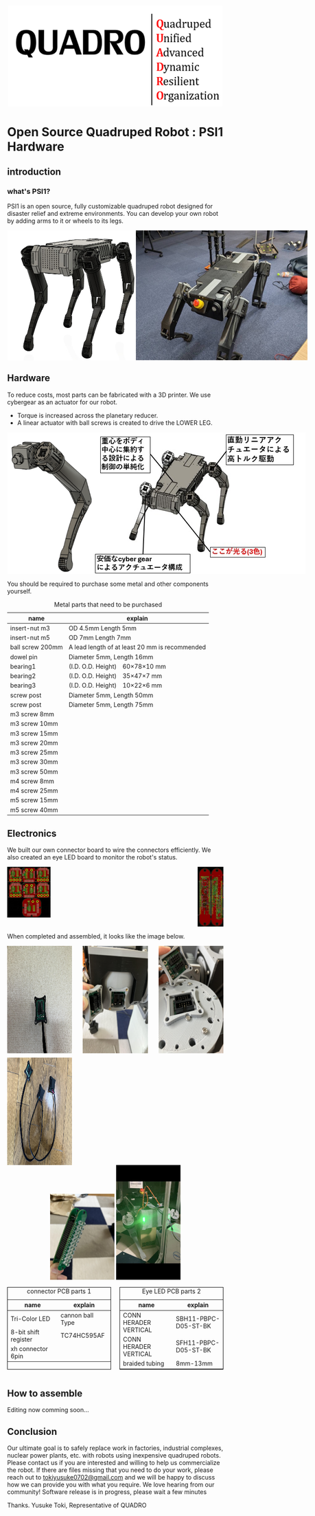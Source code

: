 
<div style="text-align: center;">
  <img src="img/QUADROimg.png" alt="PSI_cad" width="500px">
</div>

# Open Source Quadruped Robot : PSI1 Hardware

## introduction

### what's PSI1?

PSI1 is an open source, fully customizable quadruped robot designed for disaster relief and extreme environments. You can develop your own robot by adding arms to it or wheels to its legs.


<div style="display: flex; justify-content: space-between;">
  <img src="img/PSI1_CAD_img.jpg" alt="PSI_cad" width="300px">
  <img src="img/PSI1_REAL_img.jpg" alt="PSI_real" width="400px">
</div>

## Hardware
To reduce costs, most parts can be fabricated with a 3D printer.
We use cybergear as an actuator for our robot.
 - Torque is increased across the planetary reducer.
 - A linear actuator with ball screws is created to drive the LOWER LEG.


<div style="display: flex; justify-content: space-between;">
  <img src="img/leg_img.png" alt="PSI_cad" width="200px">
  <img src="img/psi1_tokutyouimg.jpg" alt="PSI_real">
</div>

You should be required to purchase some metal and other components yourself.

<table>
  <caption>Metal parts that need to be purchased</caption>
  <thead>
    <tr>
      <th>name</th> <th>explain</th>
    </tr>
  </thead>
  <tbody>
    <tr>
      <td>insert-nut m3</td> <td> OD 4.5mm Length 5mm </td>
    </tr>
    <tr>
      <td>insert-nut m5</td> <td> OD 7mm Length 7mm </td>
    </tr>
    <tr>
      <td>ball screw 200mm</td> <td> A lead length of at least 20 mm is recommended </td>
    </tr>
    <tr>
      <td>dowel pin</td> <td> Diameter 5mm, Length 16mm </td>
    </tr>
    <tr>
      <td>bearing1</td> <td> (I.D. O.D. Height)　60×78×10 mm </td>
    </tr>
    <tr>
      <td>bearing2</td> <td>  (I.D. O.D. Height)　35×47×7 mm </td>
    </tr>
    <tr>
      <td>bearing3</td> <td>  (I.D. O.D. Height)　10×22×6 mm </td>
    </tr>
    <tr>
      <td>screw post</td> <td> Diameter 5mm, Length 50mm </td>
    </tr>
    <tr>
      <td>screw post</td> <td> Diameter 5mm, Length 75mm </td>
    </tr>
    <tr>
      <td>m3 screw 8mm</td> <td></td>
    </tr>
    <tr>
      <td>m3 screw 10mm</td> <td></td>
    </tr>
    <tr>
      <td>m3 screw 15mm</td> <td></td>
    </tr>
    <tr>
      <td>m3 screw 20mm</td> <td></td>
    </tr>
    <tr>
      <td>m3 screw 25mm</td> <td></td>
    </tr>
    <tr>
      <td>m3 screw 30mm</td> <td></td>
    </tr>
    <tr>
      <td>m3 screw 50mm</td> <td></td>
    </tr>
    <tr>
      <td>m4 screw 8mm</td> <td></td>
    </tr>
    <tr>
      <td>m4 screw 25mm</td> <td></td>
    </tr>
    <tr>
      <td>m5 screw 15mm</td> <td></td>
    </tr>
    <tr>
      <td>m5 screw 40mm</td> <td></td>
    </tr>
  </tbody>
</table>

## Electronics
We built our own connector board to wire the connectors efficiently. We also created an eye LED board to monitor the robot's status.

<div style="display: flex; justify-content: space-between;">
  <img src="img/connector_img.jpg" alt="PSI_cad" style="width: 20%; height: 40%;">
  <img src="img/eye_led_img.jpg" alt="PSI_real" style="width: 12%; height: 30%;">
</div>

When completed and assembled, it looks like the image below.

<div style="display: flex; justify-content: space-between; flex-wrap: wrap;">
  <img src="img/conimg1.jpg" alt="Image 1" style="width: 30%; height: 250px; margin-bottom: 10px;">
  <img src="img/conimg2.jpg" alt="Image 2" style="width: 30%; height: 250px; margin-bottom: 10px;">
  <img src="img/conimg3.jpg" alt="Image 3" style="width: 30%; height: 250px;">
  <img src="img/conimg4.jpg" alt="Image 4" style="width: 30%; height: 250px;">
</div>


<div style="text-align: center;">
  <img src="img/ledimg1.jpg" alt="PSI_cad" width="150px">
  <img src="img/led_pika_pika_tyu.jpg" alt="PSI_cad" width="150px">
</div>


<div style="display: flex; justify-content: space-between;">
  <table style="width: 48%; border: 1px solid #000; margin-right: 1%;">
    <caption>connector PCB parts 1</caption>
    <thead>
      <tr>
        <th>name</th> <th>explain</th>
      </tr>
    </thead>
    <tbody>
      <tr>
        <td> Tri-Color LED</td> <td>cannon ball Type</td>
      </tr>
      <tr>
        <td> 8-bit shift register </td> <td>TC74HC595AF</td>
      </tr>
      <tr>
        <td>xh connector 6pin</td> <td></td>
      </tr>
    </tbody>
  </table>

  <table style="width: 48%; border: 1px solid #000;">
    <caption>Eye LED PCB parts 2</caption>
    <thead>
      <tr>
        <th>name</th> <th>explain</th>
      </tr>
    </thead>
    <tbody>
      <tr>
        <td>CONN HERADER VERTICAL</td> <td>SBH11-PBPC-D05-ST-BK</td>
      </tr>
      <tr>
        <td>CONN HERADER VERTICAL</td> <td>SFH11-PBPC-D05-ST-BK</td>
      </tr>
      <tr>
        <td>braided tubing</td> <td> 8mm-13mm</td>
      </tr>


  </table>
</div>


## How to assemble
Editing now comming soon…


## Conclusion
Our ultimate goal is to safely replace work in factories, industrial complexes, nuclear power plants, etc. with robots using inexpensive quadruped robots. Please contact us if you are interested and willing to help us commercialize the robot.
If there are files missing that you need to do your work, please reach out to tokiyusuke0702@gmail.com and we will be happy to discuss how we can provide you with what you require. We love hearing from our community! Software release is in progress, please wait a few minutes

Thanks.
Yusuke Toki, Representative of QUADRO


